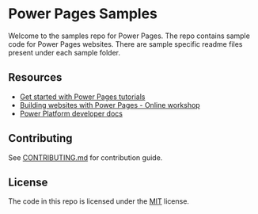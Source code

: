 # Power Pages Samples

Welcome to the samples repo for Power Pages. The repo contains sample code for Power Pages websites. There are sample specific readme files present under each sample folder.

## Resources

- [Get started with Power Pages tutorials](https://learn.microsoft.com/en-us/power-pages/getting-started/tutorial-overview)
- [Building websites with Power Pages - Online workshop](https://learn.microsoft.com/en-us/training/paths/power-pages-online-workshop/)
- [Power Platform developer docs](https://learn.microsoft.com/power-platform/developer)

## Contributing

See [CONTRIBUTING.md](CONTRIBUTING.md) for contribution guide.

## License

The code in this repo is licensed under the [MIT](LICENSE.txt) license.
